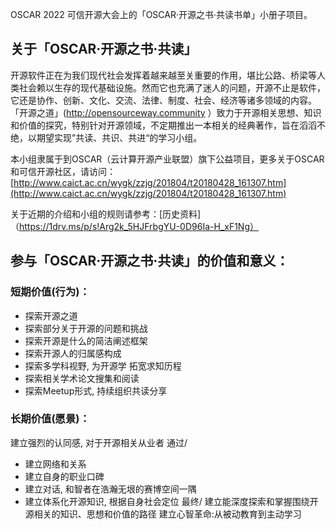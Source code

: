 
OSCAR 2022 可信开源大会上的「OSCAR·开源之书·共读书单」小册子项目。

## 关于「OSCAR·开源之书·共读」

开源软件正在为我们现代社会发挥着越来越至关重要的作用，堪比公路、桥梁等人类社会赖以生存的现代基础设施。然而它也充满了迷人的问题，开源不止是软件，它还是协作、创新、文化、交流、法律、制度、社会、经济等诸多领域的内容。「开源之道」(http://opensourceway.community ）致力于开源相关思想、知识和价值的探究，特别针对开源领域，不定期推出一本相关的经典著作，旨在滔滔不绝，以期望实现”共读、共识、共进“的学习小组。

本小组隶属于到OSCAR（云计算开源产业联盟）旗下公益项目，更多关于OSCAR和可信开源社区，请访问：[http://www.caict.ac.cn/wygk/zzjg/201804/t20180428_161307.htm](http://www.caict.ac.cn/wygk/zzjg/201804/t20180428_161307.htm)


关于近期的介绍和小组的规则请参考：[历史资料]（https://1drv.ms/p/s!Arg2k_5HJFrbgYU-0D96Ia-H_xF1Ng）

## 参与「OSCAR·开源之书·共读」的价值和意义：

### 短期价值(行为)：

* 探索开源之道
* 探索部分关于开源的问题和挑战
* 探索开源是什么的简洁阐述框架
* 探索开源人的归属感构成
* 探索多学科视野, 为开源学 拓宽求知历程
* 探索相关学术论文搜集和阅读
* 探索Meetup形式, 持续组织共读分享

### 长期价值(愿景)：

建立强烈的认同感, 对于开源相关从业者
通过/
* 	建立网络和关系
* 	建立自身的职业口碑
* 	建立对话, 和智者在浩瀚无垠的赛博空间一隅
* 	建立体系化开源知识, 根据自身社会定位
最终/
建立能深度探索和掌握围绕开源相关的知识、思想和价值的路径
建立心智革命:从被动教育到主动学习

